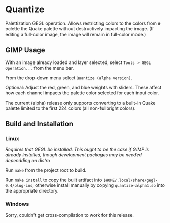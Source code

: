 # Quantize

Palettization GEGL operation.  Allows restricting colors to the colors from
~~a palette~~ the Quake palette without destructively impacting the image.
(If editing a full-color image, the image will remain in full-color mode.)

## GIMP Usage

With an image already loaded and layer selected, select
`Tools > GEGL Operation...` from the menu bar.

From the drop-down menu select `Quantize (alpha version)`.

Optional: Adjust the red, green, and blue weights with sliders.  These affect
how each channel impacts the palette color selected for each input color.

The current (alpha) release only supports converting to a built-in Quake palette
limited to the first 224 colors (all non-fullbright colors).

## Build and Installation

### Linux

_Requires that GEGL be installed.  This ought to be the case if GIMP is already
installed, though development packages may be needed dependding on distro_

Run `make` from the project root to build. 

Run `make install` to copy the built artifact into
`$HOME/.local/share/gegl-0.4/plug-ins`; otherwise install manually by copying
`quantize-alpha1.so` into the appropriate directory.

### Windows

Sorry, couldn't get cross-compilation to work for this release.
